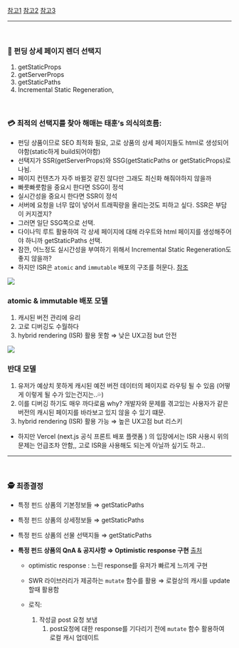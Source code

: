 [참고1](https://www.netlify.com/blog/2021/03/08/incremental-static-regeneration-its-benefits-and-its-flaws/)   [참고2](https://www.youtube.com/watch?v=WPdJaBFquNc&list=PL4cUxeGkcC9g9gP2onazU5-2M-AzA8eBw&index=11)   [참고3](https://www.ibrahima-ndaw.com/blog/data-fetching-in-nextjs-using-useswr/)

------

<br>

### 🏹 펀딩 상세 페이지 렌더 선택지

1. getStaticProps
2. getServerProps
3. getStaticPaths
4. Incremental Static Regeneration,

<br>

### 💳 최적의 선택지를 찾아 해매는 태훈’s 의식의흐름:

- 펀딩 상품이므로 SEO 최적화 필요, 고로 상품의 상세 페이지들도 html로 생성되어야함(static하게 build되어야함)
- 선택지가 SSR(getServerProps)와 SSG(getStaticPaths or getStaticProps)로 나뉨.
- 페이지 컨텐츠가 자주 바뀔것 같진 않다만 그래도 최신화 해줘야하지 않을까
- 빠릇빠릇함을 중요시 한다면 SSG이 정석
- 실시간성을 중요시 한다면 SSR이 정석
- 서버에 요청을 너무 많이 넣어서 트래픽량을 올리는것도 피하고 싶다. SSR은 부담이 커지겠지?
- 그러면 일단 SSG쪽으로 선택.
- 다이나믹 루트 활용하여 각 상세 페이지에 대해 라우트와 html 페이지를 생성해주어야 하니까 getStaticPaths 선택.
- 잠깐, 어느정도 실시간성을 부여하기 위해서 Incremental Static Regeneration도 좋지 않을까?
- 하지만 ISR은 `atomic` and `immutable` 배포의 구조를 허문다.   [참조](https://www.netlify.com/blog/2021/03/08/incremental-static-regeneration-its-benefits-and-its-flaws/)

<img src="https://s3.us-west-2.amazonaws.com/secure.notion-static.com/aece2f9f-5555-43b5-b050-7eff7e42990b/Untitled.png?X-Amz-Algorithm=AWS4-HMAC-SHA256&X-Amz-Content-Sha256=UNSIGNED-PAYLOAD&X-Amz-Credential=AKIAT73L2G45EIPT3X45%2F20220322%2Fus-west-2%2Fs3%2Faws4_request&X-Amz-Date=20220322T145021Z&X-Amz-Expires=86400&X-Amz-Signature=97b1f2018ea10d5b8b627627ba7dcc8a988b3969529327f8db5143cb6e9e9ca2&X-Amz-SignedHeaders=host&response-content-disposition=filename%20%3D%22Untitled.png%22&x-id=GetObject">

### atomic & immutable 배포 모델

1. 캐시된 버전 관리에 유리
2. 고로 디버깅도 수월하다
3. hybrid rendering (ISR) 활용 못함 ⇒ 낮은 UX고점 but 안전

<img src="https://s3.us-west-2.amazonaws.com/secure.notion-static.com/a2bf776a-14ce-40b9-958a-0f1e651aa4cb/Untitled.png?X-Amz-Algorithm=AWS4-HMAC-SHA256&X-Amz-Content-Sha256=UNSIGNED-PAYLOAD&X-Amz-Credential=AKIAT73L2G45EIPT3X45%2F20220322%2Fus-west-2%2Fs3%2Faws4_request&X-Amz-Date=20220322T145052Z&X-Amz-Expires=86400&X-Amz-Signature=2ed4eaf7d17f321b8e1e61db8a1ecb05c571c306ceaa9f2a485f4f72d6db35b8&X-Amz-SignedHeaders=host&response-content-disposition=filename%20%3D%22Untitled.png%22&x-id=GetObject">

###  반대 모델

1. 유저가 예상치 못하게 캐시된 예전 버전 데이터의 페이지로 라우팅 될 수 있음 (어떻게 이렇게 될 수가 있는건지는..💦)
2. 이를 디버깅 하기도 매우 까다로움 why? 개발자와 문제를 겪고있는 사용자가 같은 버전의 캐시된 페이지를 바라보고 있지 않을 수 있기 떄문.
3. hybrid rendering (ISR) 활용 가능 ⇒ 높은 UX고점 but 리스키

- 하지만 Vercel (next.js 공식 프론트 배포 플랫폼 ) 의 입장에서는 ISR 사용시 위의 문제는 언급조차 안함,, 고로 ISR을 사용해도 되는게 아닐까 싶기도 하고..

------

<br>

### 🕵️ 최종결정

- 특정 펀드 상품의 기본정보들  ⇒ getStaticPaths
- 특정 펀드 상품의 상세정보들 ⇒ getStaticPaths
- 특정 펀드 상품의 선물 선택지들 ⇒ getStaticPaths

- **특정 펀드 상품의 QnA & 공지사항 ⇒ Optimistic response 구현**  [출처](https://www.youtube.com/watch?v=b7Uqx7NZpHw)

  - optimistic response : 느린 response를 유저가 빠르게 느끼게 구현

  - SWR 라이브러리가 제공하는 `mutate` 함수를 활용 ⇒ 로컬상의 캐시를 update할때 활용함

  - 로직:
    1. 작성글 post 요청 보냄
       1. post요청에 대한 response를 기다리기 전에 `mutate` 함수 활용하여 로컬 캐시 업데이트

